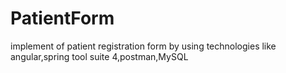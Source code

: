 # PatientForm
implement of patient registration form by using technologies like angular,spring tool suite 4,postman,MySQL
